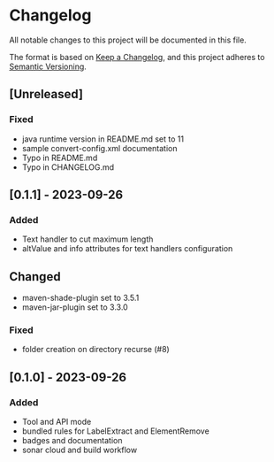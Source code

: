 # Changelog

All notable changes to this project will be documented in this file.

The format is based on [Keep a Changelog](https://keepachangelog.com/en/1.1.0/),
and this project adheres to [Semantic Versioning](https://semver.org/spec/v2.0.0.html).

## [Unreleased]

### Fixed

- java runtime version in README.md set to 11
- sample convert-config.xml documentation
- Typo in README.md
- Typo in CHANGELOG.md

## [0.1.1] - 2023-09-26

### Added

- Text handler to cut maximum length
- altValue and info attributes for text handlers configuration

## Changed

- maven-shade-plugin set to 3.5.1
- maven-jar-plugin set to 3.3.0

### Fixed

- folder creation on directory recurse (#8)

## [0.1.0] - 2023-09-26

### Added

- Tool and API mode
- bundled rules for LabelExtract and ElementRemove
- badges and documentation
- sonar cloud and build workflow
